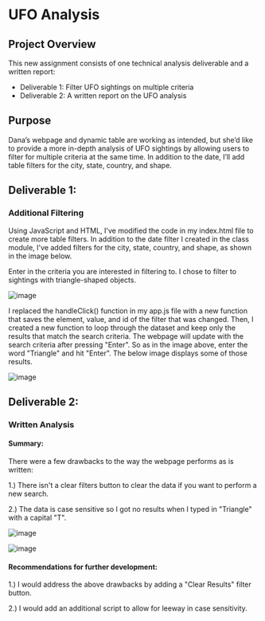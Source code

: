 # UFO Analysis

## Project Overview
This new assignment consists of one technical analysis deliverable and a written report:
* Deliverable 1: Filter UFO sightings on multiple criteria
* Deliverable 2: A written report on the UFO analysis

## Purpose
Dana’s webpage and dynamic table are working as intended, but she’d like to provide a more in-depth analysis of UFO sightings by allowing users to filter for multiple criteria at the same time. In addition to the date, I’ll add table filters for the city, state, country, and shape.

## Deliverable 1:
### Additional Filtering
Using JavaScript and HTML, I've modified the code in my index.html file to create more table filters. In addition to the date filter I created in the class module, I've added filters for the city, state, country, and shape, as shown in the image below.  

Enter in the criteria you are interested in filtering to.  I chose to filter to sightings with triangle-shaped objects.

![image](https://user-images.githubusercontent.com/87340105/156949534-701f1ba6-d162-42e0-85ea-aee352324444.png)

I replaced the handleClick() function in my app.js file with a new function that saves the element, value, and id of the filter that was changed. Then, I created a new function to loop through the dataset and keep only the results that match the search criteria. The webpage will update with the search criteria after pressing "Enter".  So as in the image above, enter the word "Triangle" and hit "Enter". The below image displays some of those results.

![image](https://user-images.githubusercontent.com/87340105/156949436-15db8c43-d472-48fd-870a-c86ed6366f07.png)

## Deliverable 2:
### Written Analysis

#### Summary:

There were a few drawbacks to the way the webpage performs as is written:

1.) There isn't a clear filters button to clear the data if you want to perform a new search.

2.) The data is case sensitive so I got no results when I typed in "Triangle" with a capital "T".

![image](https://user-images.githubusercontent.com/87340105/156950000-d95c8d7c-3ec6-4fed-a7b9-3239fa6c5c05.png)

![image](https://user-images.githubusercontent.com/87340105/156950045-1f6beccb-b15e-40f1-a563-585fd981acca.png)


#### Recommendations for further development:

1.) I would address the above drawbacks by adding a "Clear Results" filter button.

2.) I would add an additional script to allow for leeway in case sensitivity.

